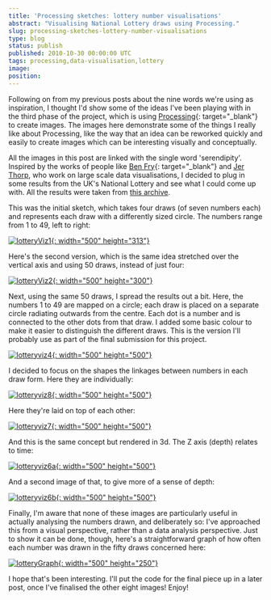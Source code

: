 ```yaml
---
title: 'Processing sketches: lottery number visualisations'
abstract: "Visualising National Lottery draws using Processing."
slug: processing-sketches-lottery-number-visualisations
type: blog
status: publish
published: 2010-10-30 00:00:00 UTC
tags: processing,data-visualisation,lottery
image: 
position: 
---
```


Following on from my previous posts about the nine words we\'re using as
inspiration, I thought I\'d show some of the ideas I\'ve been playing
with in the third phase of the project, which is using [Processing][1]{:
target="_blank"} to create images. The images here demonstrate some of
the things I really like about Processing, like the way that an idea can
be reworked quickly and easily to create images which can be interesting
visually and conceptually.

All the images in this post are linked with the single word
\'serendipity\'. Inspired by the works of people like [Ben Fry][2]{:
target="_blank"} and [Jer Thorp][3], who work on
large scale data visualisations, I decided to plug in some results from
the UK\'s National Lottery and see what I could come up with. All the
results were taken from [this archive][4].

This was the initial sketch, which takes four draws (of seven numbers
each) and represents each draw with a differently sized circle. The
numbers range from 1 to 49, left to right:

[![lotteryViz1](https://farm2.static.flickr.com/1090/5127943179_231bde305a.jpg){:
width="500" height="313"}][5]

Here\'s the second version, which is the same idea stretched over the
vertical axis and using 50 draws, instead of just four:

[![lotteryViz2](https://farm5.static.flickr.com/4112/5128546308_0ccf4dabd9.jpg){:
width="500" height="300"}][6]

Next, using the same 50 draws, I spread the results out a bit. Here, the
numbers 1 to 49 are mapped on a circle; each draw is placed on a
separate circle radiating outwards from the centre. Each dot is a number
and is connected to the other dots from that draw. I added some basic
colour to make it easier to distinguish the different draws. This is the
version I\'ll probably use as part of the final submission for this
project.

[![lotteryviz4](https://farm5.static.flickr.com/4087/5128546622_143202574f.jpg){:
width="500" height="500"}][7]

I decided to focus on the shapes the linkages between numbers in each
draw form. Here they are individually:

[![lotteryviz8](https://farm2.static.flickr.com/1260/5128547772_a8a25a17bb.jpg){:
width="500" height="500"}][8]

Here they\'re laid on top of each other:

[![lotteryviz7](https://farm2.static.flickr.com/1404/5128547418_4373be216a.jpg){:
width="500" height="500"}][9]

And this is the same concept but rendered in 3d. The Z axis (depth)
relates to time:

[![lotteryviz6a](https://farm2.static.flickr.com/1331/5128546966_fe975e4fcd.jpg){:
width="500" height="500"}][10]

And a second image of that, to give more of a sense of depth:

[![lotteryviz6b](https://farm5.static.flickr.com/4072/5127942517_505bd8076e.jpg){:
width="500" height="500"}][11]

Finally, I\'m aware that none of these images are particularly useful in
actually analysing the numbers drawn, and deliberately so: I\'ve
approached this from a visual perspective, rather than a data analysis
perspective. Just to show it can be done, though, here\'s a
straightforward graph of how often each number was drawn in the fifty
draws concerned here:

[![lotteryGraph](https://farm5.static.flickr.com/4107/5128577248_08abffef8c.jpg){:
width="500" height="250"}][12]

I hope that\'s been interesting. I\'ll put the code for the final piece
up in a later post, once I\'ve finalised the other eight images! Enjoy!



[1]: http://processing.org/
[2]: http://benfry.com/
[3]: http://blog.blprnt.com/
[4]: http://lottery.merseyworld.com/Winning_index.html
[5]: http://www.flickr.com/photos/53111802@N05/5127943179/
[6]: http://www.flickr.com/photos/53111802@N05/5128546308/
[7]: http://www.flickr.com/photos/53111802@N05/5128546622/
[8]: http://www.flickr.com/photos/53111802@N05/5128547772/
[9]: http://www.flickr.com/photos/53111802@N05/5128547418/
[10]: http://www.flickr.com/photos/53111802@N05/5128546966/
[11]: http://www.flickr.com/photos/53111802@N05/5127942517/
[12]: http://www.flickr.com/photos/53111802@N05/5128577248/
